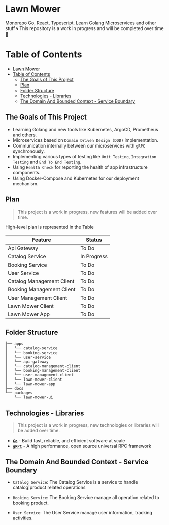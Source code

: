 # Lawn Mower

Monorepo Go, React, Typescript. Learn Golang Microservices and other stuff
🌀 This repository is a work in progress and will be completed over time 🚀

# Table of Contents

- [Lawn Mower](#lawn-mower)
- [Table of Contents](#table-of-contents)
  - [The Goals of This Project](#the-goals-of-this-project)
  - [Plan](#plan)
  - [Folder Structure](#folder-structure)
  - [Technologies - Libraries](#technologies---libraries)
  - [The Domain And Bounded Context - Service Boundary](#the-domain-and-bounded-context---service-boundary)

## The Goals of This Project

- Learning Golang and new tools like Kubernetes, ArgoCD, Prometheus and others.
- Microservices based on `Domain Driven Design (DDD)` implementation.
- Communication internally between our microservices with `gRPC` synchronously.
- Implementing various types of testing like `Unit Testing`, `Integration Testing` and `End To End Testing`.
- Using `Health Check` for reporting the health of app infrastructure components.
- Using Docker-Compose and Kubernetes for our deployment mechanism.

## Plan

> This project is a work in progress, new features will be added over time.

High-level plan is represented in the Table

| Feature | Status |
|---------|--------|
| Api Gateway | To Do |
| Catalog Service | In Progress |
| Booking Service | To Do |
| User Service | To Do |
| Catalog Management Client | To Do |
| Booking Management Client | To Do |
| User Management Client | To Do |
| Lawn Mower Client | To Do |
| Lawn Mower App | To Do |

## Folder Structure

```
├── apps
│   └── catalog-service
│   └── booking-service
│   └── user-service
│   └── api-gateway
│   └── catalog-management-client
│   └── booking-management-client
│   └── user-management-client
│   └── lawn-mower-client
│   └── lawn-mower-app
├── docs
└── packages
    └── lawn-mower-ui
```

## Technologies - Libraries

> This project is a work in progress, new technologies or libraries will be added over time.
>
- **[`Go`](https://go.dev/)** - Build fast, reliable, and efficient software at scale
- **[`gRPC`](https://grpc.io/)** - A high performance, open source universal RPC framework
<!-- - **[``]()** -  -->

## The Domain And Bounded Context - Service Boundary

- `Catalog Service`: The Catalog Service is a service to handle catalog|product related operations

- `Booking Service`: The Booking Service manage all operation related to booking product.

- `User Service`: The User Service manage user information, tracking activities.
